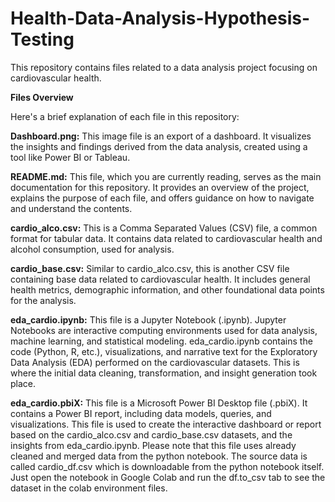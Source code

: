 # Health-Data-Analysis-Hypothesis-Testing
This repository contains files related to a data analysis project focusing on cardiovascular health.

**Files Overview**

Here's a brief explanation of each file in this repository:

**Dashboard.png:**
This image file is an export of a dashboard. It visualizes the insights and findings derived from the data analysis, created using a tool like Power BI or Tableau.

**README.md:**
This file, which you are currently reading, serves as the main documentation for this repository. It provides an overview of the project, explains the purpose of each file, and offers guidance on how to navigate and understand the contents.

**cardio_alco.csv:**
This is a Comma Separated Values (CSV) file, a common format for tabular data. It contains data related to cardiovascular health and alcohol consumption, used for analysis.

**cardio_base.csv:**
Similar to cardio_alco.csv, this is another CSV file containing base data related to cardiovascular health. It includes general health metrics, demographic information, and other foundational data points for the analysis.

**eda_cardio.ipynb:**
This file is a Jupyter Notebook (.ipynb). Jupyter Notebooks are interactive computing environments used for data analysis, machine learning, and statistical modeling. eda_cardio.ipynb contains the code (Python, R, etc.), visualizations, and narrative text for the Exploratory Data Analysis (EDA) performed on the cardiovascular datasets. This is where the initial data cleaning, transformation, and insight generation took place.

**eda_cardio.pbiX:**
This file is a  Microsoft Power BI Desktop file (.pbiX). It contains a Power BI report, including data models, queries, and visualizations. This file is used to create the interactive dashboard or report based on the cardio_alco.csv and cardio_base.csv datasets, and the insights from eda_cardio.ipynb. Please note that this file uses already cleaned and merged data from the python notebook. The source data is called cardio_df.csv which is downloadable from the python notebook itself. Just open the notebook in Google Colab and run the df.to_csv tab to see the dataset in the colab environment files.

